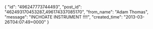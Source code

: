  {
   "id": "496247773744493",
   "post_id": "462493170453287_496174337085170",
   "from_name": "Adam Thomas",
   "message": "INCHOATE INSTRUMENT !!!!",
   "created_time": "2013-03-26T04:07:49+0000"
 }
